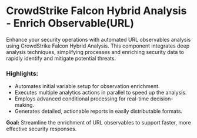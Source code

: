 # CrowdStrike Falcon Hybrid Analysis - Enrich Observable(URL)

Enhance your security operations with automated URL observables analysis using CrowdStrike Falcon Hybrid Analysis. This component integrates deep analysis techniques, simplifying processes and enriching security data to rapidly identify and mitigate potential threats.

### Highlights:
- Automates initial variable setup for observation enrichment.
- Executes multiple analytics actions in parallel to speed up the analysis.
- Employs advanced conditional processing for real-time decision-making.
- Generates detailed, actionable reports in easily distributable formats.

**Goal:** Streamline the enrichment of URL observables to support faster, more effective security responses.
